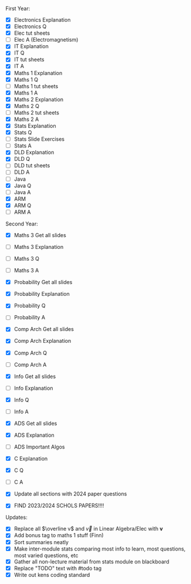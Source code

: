 First Year:
- [x] Electronics Explanation
- [x] Electronics Q
- [x] Elec tut sheets
- [ ] Elec A (Electromagnetism)
- [x] IT Explanation
- [x] IT Q
- [x] IT tut sheets
- [x] IT A
- [x] Maths 1 Explanation
- [x] Maths 1 Q
- [ ] Maths 1 tut sheets
- [x] Maths 1 A
- [x] Maths 2 Explanation
- [x] Maths 2 Q
- [ ] Maths 2 tut sheets
- [x] Maths 2 A
- [x] Stats Explanation
- [x] Stats Q
- [ ] Stats Slide Exercises
- [ ] Stats A
- [x] DLD Explanation
- [x] DLD Q
- [ ] DLD tut sheets
- [ ] DLD A
- [ ] Java 
- [x] Java Q
- [ ] Java A
- [x] ARM
- [x] ARM Q
- [ ] ARM A

Second Year:
- [x] Maths 3 Get all slides
- [ ] Maths 3 Explanation
- [ ] Maths 3 Q
- [ ] Maths 3 A
- [x] Probability Get all slides
- [x] Probability Explanation
- [x] Probability Q
- [ ] Probability A
- [x] Comp Arch Get all slides
- [x] Comp Arch Explanation
- [x] Comp Arch Q
- [ ] Comp Arch A
- [x] Info Get all slides
- [ ] Info Explanation
- [x] Info Q
- [ ] Info A
- [x] ADS Get all slides
- [x] ADS Explanation
- [ ] ADS Important Algos
- [x] C Explanation
- [x] C Q
- [ ] C A

- [x] Update all sections with 2024 paper questions
- [x] FIND 2023/2024 SCHOLS PAPERS!!!!

Updates:
- [x] Replace all $\overline v$ and $\overrightarrow v$ in Linear Algebra/Elec with $\mathbf v$
- [x] Add bonus tag to maths 1 stuff (Finn)
- [x] Sort summaries neatly
- [x] Make inter-module stats comparing most info to learn, most questions, most varied questions, etc
- [x] Gather all non-lecture material from stats module on blackboard
- [x] Replace "TODO" text with #todo tag
- [x] Write out kens coding standard